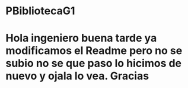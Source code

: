 # PBibliotecaG1
<h1>Hola ingeniero buena tarde ya modificamos el Readme pero no se subio no se que paso 
lo hicimos de nuevo y ojala lo vea.
Gracias
</h1>


